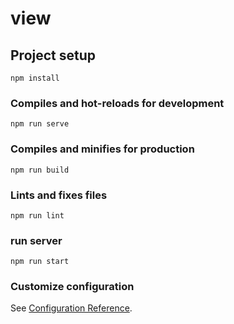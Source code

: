 # view

## Project setup
```
npm install
```

### Compiles and hot-reloads for development
```
npm run serve
```

### Compiles and minifies for production
```
npm run build
```

### Lints and fixes files
```
npm run lint
```

### run server
```
npm run start
```

### Customize configuration
See [Configuration Reference](https://cli.vuejs.org/config/).
